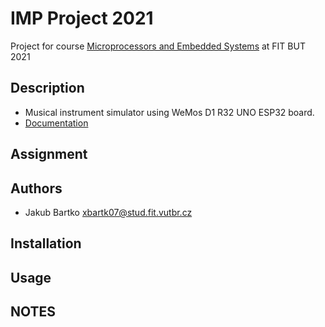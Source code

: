 # IMP Project 2021
Project for course [Microprocessors and Embedded Systems](https://www.fit.vut.cz/study/course/IMP/.en) at FIT BUT 2021

## Description
- Musical instrument simulator using WeMos D1 R32 UNO ESP32 board.
- [Documentation](https://github.com/bix-1/IMP/blob/master/doc.pdf)

## Assignment

## Authors
- Jakub Bartko xbartk07@stud.fit.vutbr.cz

## Installation

## Usage

## NOTES
